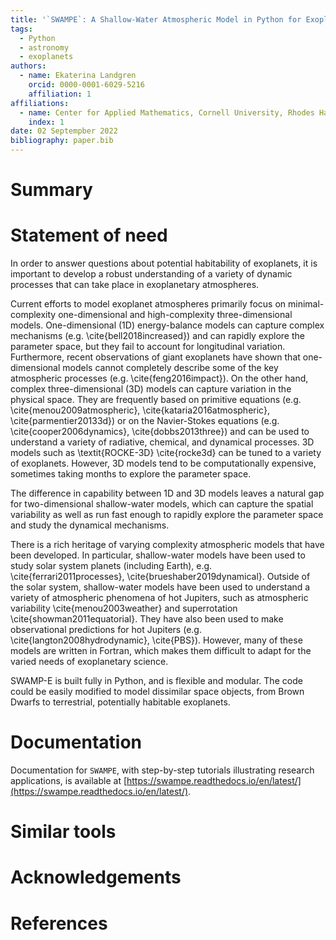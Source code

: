 ```yaml
---
title: '`SWAMPE`: A Shallow-Water Atmospheric Model in Python for Exoplanets'
tags:
  - Python
  - astronomy
  - exoplanets
authors:
  - name: Ekaterina Landgren
    orcid: 0000-0001-6029-5216
    affiliation: 1
affiliations:
  - name: Center for Applied Mathematics, Cornell University, Rhodes Hall, Ithaca, NY 14853, USA
    index: 1
date: 02 Septempber 2022
bibliography: paper.bib
--- 
```



# Summary

# Statement of need
In order to answer questions about potential habitability of exoplanets,
it is important to develop a robust understanding of a variety of dynamic
processes that can take place in exoplanetary atmospheres. 

Current efforts to model exoplanet atmospheres primarily focus on minimal-complexity
one-dimensional and high-complexity three-dimensional models. One-dimensional (1D)
energy-balance models can capture complex mechanisms (e.g. \cite{bell2018increased})
and can rapidly explore the parameter space, but they fail to account for longitudinal variation.
Furthermore, recent observations of giant exoplanets have shown that one-dimensional models
cannot completely describe some of the key atmospheric processes (e.g. \cite{feng2016impact}).
On the other hand, complex three-dimensional (3D) models can capture variation in the physical space. 
They are frequently based on primitive equations (e.g. \cite{menou2009atmospheric},
\cite{kataria2016atmospheric}, \cite{parmentier20133d}) or on the Navier-Stokes equations 
(e.g. \cite{cooper2006dynamics}, \cite{dobbs2013three}) and can be used to understand a variety of radiative,
chemical, and dynamical processes. 3D models such as \textit{ROCKE-3D} \cite{rocke3d} can be tuned to
a variety of exoplanets. However, 3D models tend to be computationally expensive, sometimes taking months
to explore the parameter space. 

The difference in capability between 1D and 3D models leaves a natural gap for two-dimensional
shallow-water models, which can capture the spatial variability as well as run fast enough to
rapidly explore the parameter space and study the dynamical mechanisms. 

There is a rich heritage of varying complexity atmospheric models that have been developed.
In particular, shallow-water models have been used to study solar system planets (including Earth),
e.g. \cite{ferrari2011processes}, \cite{brueshaber2019dynamical}. Outside of the solar system,
shallow-water models have been used to understand a variety of atmospheric phenomena of hot Jupiters,
such as atmospheric variability \cite{menou2003weather} and superrotation \cite{showman2011equatorial}.
They have also been used to make observational predictions for hot Jupiters (e.g. \cite{langton2008hydrodynamic},
\cite{PBS}). However, many of these models are written in Fortran, which makes them difficult to adapt
for the varied needs of exoplanetary science.

SWAMP-E is built fully in Python, and is flexible and modular. The code could be easily modified to model dissimilar
space objects, from Brown Dwarfs to terrestrial, potentially habitable exoplanets. 


# Documentation

Documentation for `SWAMPE`, with step-by-step tutorials illustrating research applications, is available at [https://swampe.readthedocs.io/en/latest/](https://swampe.readthedocs.io/en/latest/). 

# Similar tools

# Acknowledgements

# References